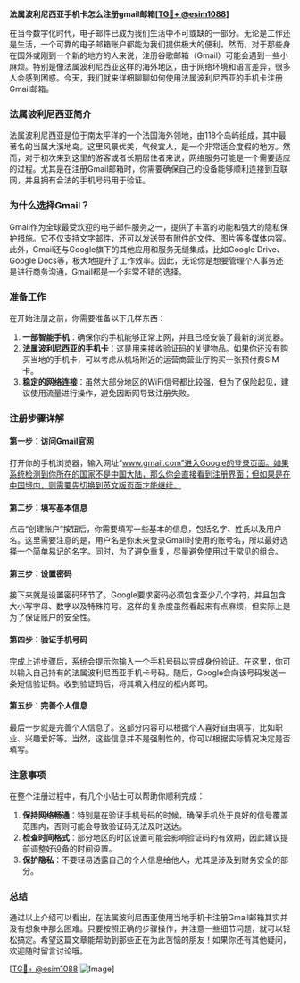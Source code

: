 **法属波利尼西亚手机卡怎么注册gmail邮箱[[TG💪+ @esim1088](https://t.me/s/esim1088)]**

在当今数字化时代，电子邮件已成为我们生活中不可或缺的一部分。无论是工作还是生活，一个可靠的电子邮箱账户都能为我们提供极大的便利。然而，对于那些身在国外或刚到一个新的地方的人来说，注册谷歌邮箱（Gmail）可能会遇到一些小麻烦。特别是像法属波利尼西亚这样的海外地区，由于网络环境和语言差异，很多人会感到困惑。今天，我们就来详细聊聊如何使用法属波利尼西亚的手机卡注册Gmail邮箱。

### 法属波利尼西亚简介

法属波利尼西亚是位于南太平洋的一个法国海外领地，由118个岛屿组成，其中最著名的当属大溪地岛。这里风景优美，气候宜人，是一个非常适合度假的地方。然而，对于初次来到这里的游客或者长期居住者来说，网络服务可能是一个需要适应的过程。尤其是在注册Gmail邮箱时，你需要确保自己的设备能够顺利连接到互联网，并且拥有合法的手机号码用于验证。

### 为什么选择Gmail？

Gmail作为全球最受欢迎的电子邮件服务之一，提供了丰富的功能和强大的隐私保护措施。它不仅支持文字邮件，还可以发送带有附件的文件、图片等多媒体内容。此外，Gmail还与Google旗下的其他应用和服务无缝集成，比如Google Drive、Google Docs等，极大地提升了工作效率。因此，无论你是想要管理个人事务还是进行商务沟通，Gmail都是一个非常不错的选择。

### 准备工作

在开始注册之前，你需要准备以下几样东西：

1. **一部智能手机**：确保你的手机能够正常上网，并且已经安装了最新的浏览器。
2. **法属波利尼西亚的手机卡**：这是用来接收验证码的关键物品。如果你还没有购买当地的手机卡，可以考虑从机场附近的运营商营业厅购买一张预付费SIM卡。
3. **稳定的网络连接**：虽然大部分地区的WiFi信号都比较强，但为了保险起见，建议使用流量进行操作，避免因断网导致注册失败。

### 注册步骤详解

#### 第一步：访问Gmail官网
打开你的手机浏览器，输入网址“www.gmail.com”进入Google的登录页面。如果系统检测到你所在的国家不是中国大陆，那么你会直接看到注册界面；但如果是在中国境内，则需要先切换到英文版页面才能继续。

#### 第二步：填写基本信息
点击“创建账户”按钮后，你需要填写一些基本的信息，包括名字、姓氏以及用户名。这里需要注意的是，用户名是你未来登录Gmail时使用的账号名，所以最好选择一个简单易记的名字。同时，为了避免重复，尽量避免使用过于常见的组合。

#### 第三步：设置密码
接下来就是设置密码环节了。Google要求密码必须包含至少八个字符，并且包含大小写字母、数字以及特殊符号。这样的复杂度虽然看起来有点麻烦，但实际上是为了保证账户的安全性。

#### 第四步：验证手机号码
完成上述步骤后，系统会提示你输入一个手机号码以完成身份验证。在这里，你可以输入自己持有的法属波利尼西亚手机卡号码。随后，Google会向该号码发送一条短信验证码。收到验证码后，将其填入相应的框内即可。

#### 第五步：完善个人信息
最后一步就是完善个人信息了。这部分内容可以根据个人喜好自由填写，比如职业、兴趣爱好等。当然，这些信息并不是强制性的，你可以根据实际情况决定是否填写。

### 注意事项

在整个注册过程中，有几个小贴士可以帮助你顺利完成：

1. **保持网络畅通**：特别是在验证手机号码的时候，确保手机处于良好的信号覆盖范围内，否则可能会导致验证码无法及时送达。
2. **检查时间格式**：部分地区的时区设置可能会影响验证码的有效期，因此建议提前调整好设备的时间设置。
3. **保护隐私**：不要轻易透露自己的个人信息给他人，尤其是涉及到财务安全的部分。

### 总结

通过以上介绍可以看出，在法属波利尼西亚使用当地手机卡注册Gmail邮箱其实并没有想象中那么困难。只要按照正确的步骤操作，并注意一些细节问题，就可以轻松搞定。希望这篇文章能帮助到那些正在为此苦恼的朋友！如果你还有其他疑问，欢迎随时留言讨论哦。

[[TG💪+ @esim1088](https://t.me/s/esim1088) ![Image](https://i.postimg.cc/4NQfJmqS/Snipaste-2025-05-13-00-14-12.png)]